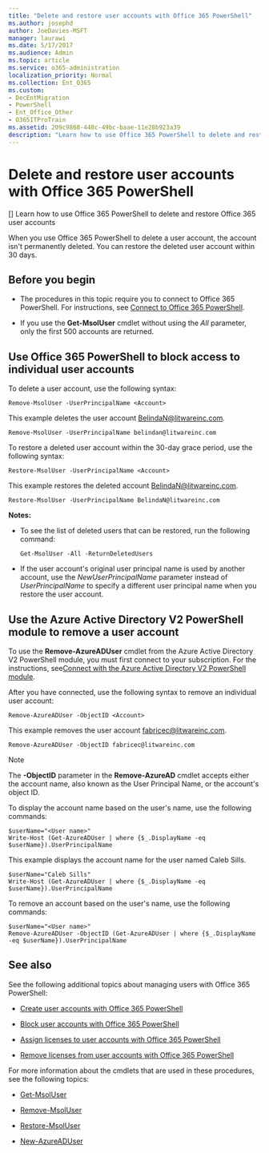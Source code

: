 ```yaml
---
title: "Delete and restore user accounts with Office 365 PowerShell"
ms.author: josephd
author: JoeDavies-MSFT
manager: laurawi
ms.date: 5/17/2017
ms.audience: Admin
ms.topic: article
ms.service: o365-administration
localization_priority: Normal
ms.collection: Ent_O365
ms.custom:
- DecEntMigration
- PowerShell
- Ent_Office_Other
- O365ITProTrain
ms.assetid: 209c9868-448c-49bc-baae-11e28b923a39
description: "Learn how to use Office 365 PowerShell to delete and restore Office 365 user accounts"
---
```


# Delete and restore user accounts with Office 365 PowerShell
[]
Learn how to use Office 365 PowerShell to delete and restore Office 365 user accounts
  
When you use Office 365 PowerShell to delete a user account, the account isn't permanently deleted. You can restore the deleted user account within 30 days.
  
## Before you begin

- The procedures in this topic require you to connect to Office 365 PowerShell. For instructions, see [Connect to Office 365 PowerShell](connect-to-office-365-powershell.md).
    
- If you use the **Get-MsolUser** cmdlet without using the _All_ parameter, only the first 500 accounts are returned.
    
## Use Office 365 PowerShell to block access to individual user accounts
<a name="ShortVersion"> </a>

To delete a user account, use the following syntax:
  
```
Remove-MsolUser -UserPrincipalName <Account>
```

This example deletes the user account BelindaN@litwareinc.com.
  
```
Remove-MsolUser -UserPrincipalName belindan@litwareinc.com
```

To restore a deleted user account within the 30-day grace period, use the following syntax:
  
```
Restore-MsolUser -UserPrincipalName <Account>
```

This example restores the deleted account BelindaN@litwareinc.com.
  
```
Restore-MsolUser -UserPrincipalName BelindaN@litwareinc.com
```

 **Notes:**
  
- To see the list of deleted users that can be restored, run the following command:
    
  ```
  Get-MsolUser -All -ReturnDeletedUsers
  ```

- If the user account's original user principal name is used by another account, use the  _NewUserPrincipalName_ parameter instead of _UserPrincipalName_ to specify a different user principal name when you restore the user account.
    
## Use the Azure Active Directory V2 PowerShell module to remove a user account
<a name="ShortVersion"> </a>

To use the **Remove-AzureADUser** cmdlet from the Azure Active Directory V2 PowerShell module, you must first connect to your subscription. For the instructions, see[Connect with the Azure Active Directory V2 PowerShell module](https://go.microsoft.com/fwlink/?linkid=842218).
  
After you have connected, use the following syntax to remove an individual user account:
  
```
Remove-AzureADUser -ObjectID <Account>
```

This example removes the user account fabricec@litwareinc.com.
  
```
Remove-AzureADUser -ObjectID fabricec@litwareinc.com
```

> [!NOTE]
> The **-ObjectID** parameter in the **Remove-AzureAD** cmdlet accepts either the account name, also known as the User Principal Name, or the account's object ID.
  
To display the account name based on the user's name, use the following commands:
  
```
$userName="<User name>"
Write-Host (Get-AzureADUser | where {$_.DisplayName -eq $userName}).UserPrincipalName

```

This example displays the account name for the user named Caleb Sills.
  
```
$userName="Caleb Sills"
Write-Host (Get-AzureADUser | where {$_.DisplayName -eq $userName}).UserPrincipalName
```

To remove an account based on the user's name, use the following commands:
  
```
$userName="<User name>"
Remove-AzureADUser -ObjectID (Get-AzureADUser | where {$_.DisplayName -eq $userName}).UserPrincipalName

```

## See also
<a name="SeeAlso"> </a>

See the following additional topics about managing users with Office 365 PowerShell:
  
- [Create user accounts with Office 365 PowerShell](create-user-accounts-with-office-365-powershell.md)
    
- [Block user accounts with Office 365 PowerShell](block-user-accounts-with-office-365-powershell.md)
    
- [Assign licenses to user accounts with Office 365 PowerShell](assign-licenses-to-user-accounts-with-office-365-powershell.md)
    
- [Remove licenses from user accounts with Office 365 PowerShell](remove-licenses-from-user-accounts-with-office-365-powershell.md)
    
For more information about the cmdlets that are used in these procedures, see the following topics:
  
- [Get-MsolUser](https://go.microsoft.com/fwlink/p/?LinkId=691543)
    
- [Remove-MsolUser](https://go.microsoft.com/fwlink/p/?LinkId=691636)
    
- [Restore-MsolUser](https://go.microsoft.com/fwlink/p/?LinkId=691637)
    
- [New-​Azure​AD​User](https://docs.microsoft.com/powershell/module/azuread/new-azureaduser?view=azureadps-2.0)
    

